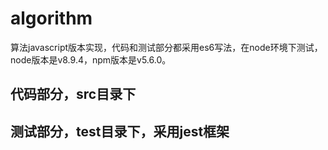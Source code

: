 # algorithm
算法javascript版本实现，代码和测试部分都采用es6写法，在node环境下测试，node版本是v8.9.4，npm版本是v5.6.0。

## 代码部分，src目录下

## 测试部分，test目录下，采用jest框架
